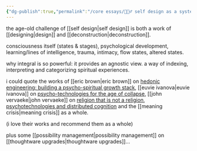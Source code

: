 ```yaml
---
{"dg-publish":true,"permalink":"/core essays/🧘🏻‍♂️ self design as a system, encoded philosophy, integral spirituality and conscious life operating systems/"}
---
```


the age-old challenge of [[self design\|self design]] is both a work of [[designing\|design]] and [[deconstruction\|deconstruction]].



consciousness itself (states & stages), psychological development, learning/lines of intelligence, trauma, intimacy, flow states, altered states.

why integral is so powerful: it provides an agnostic view. a way of indexing, interpreting and categorizing spiritual experiences.

i could quote the works of [[eric brown\|eric brown]] on [hedonic engineering: building a psycho-spiritual growth stack](https://seriousplay.substack.com/p/hedonic-engineering), [[euvie ivanova\|euvie ivanova]] on [psycho-technologies for the age of collapse](https://euvieivanova.substack.com/p/psycho-technologies-for-the-age-of), [[john vervaeke\|john vervaeke]] on [religion that is not a religion](https://www.youtube.com/@johnvervaeke), [psychotechnologies and distributed cognition](https://www.youtube.com/watch?v=237-jbJfleY) and the [[meaning crisis\|meaning crisis]] as a whole.

(i love their works and recommend them as a whole)

plus some [[possibility management\|possibility management]] on [[thoughtware upgrades\|thoughtware upgrades]]...